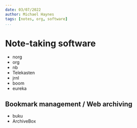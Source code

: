 ```yaml
---
date: 03/07/2022
author: Michael Haynes
tags: [notes, org, software]
...
```

# Note-taking software
* norg
* org
* nb
* Telekasten
* jrnl
* boom
* eureka

## Bookmark management / Web archiving

* buku
* ArchiveBox

